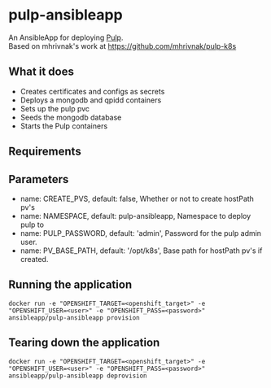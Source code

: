pulp-ansibleapp
======================

An AnsibleApp for deploying [Pulp](http://pulpproject.org/).  
Based on mhrivnak's work at https://github.com/mhrivnak/pulp-k8s

## What it does
* Creates certificates and configs as secrets
* Deploys a mongodb and qpidd containers
* Sets up the pulp pvc
* Seeds the mongodb database
* Starts the Pulp containers

## Requirements

## Parameters
  - name: CREATE_PVS, default: false, Whether or not to create hostPath pv's
  - name: NAMESPACE, default: pulp-ansibleapp, Namespace to deploy pulp to
  - name: PULP_PASSWORD, default: 'admin', Password for the pulp admin user.
  - name: PV_BASE_PATH, default: '/opt/k8s', Base path for hostPath pv's if created.

## Running the application
`docker run -e "OPENSHIFT_TARGET=<openshift_target>" -e "OPENSHIFT_USER=<user>" -e "OPENSHIFT_PASS=<password>" ansibleapp/pulp-ansibleapp provision`

## Tearing down the application
`docker run -e "OPENSHIFT_TARGET=<openshift_target>" -e "OPENSHIFT_USER=<user>" -e "OPENSHIFT_PASS=<password>" ansibleapp/pulp-ansibleapp deprovision`
